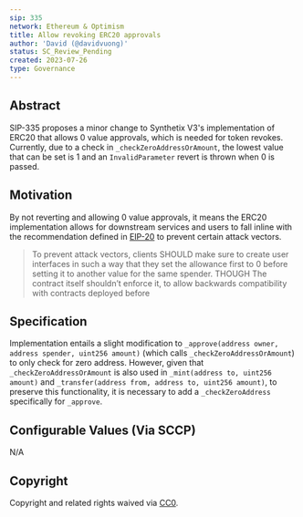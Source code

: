 ```yaml
---
sip: 335
network: Ethereum & Optimism
title: Allow revoking ERC20 approvals
author: 'David (@davidvuong)'
status: SC_Review_Pending
created: 2023-07-26
type: Governance
---
```


## Abstract

SIP-335 proposes a minor change to Synthetix V3's implementation of ERC20 that allows 0 value approvals, which is needed for token revokes. Currently, due to a check in `_checkZeroAddressOrAmount`, the lowest value that can be set is 1 and an `InvalidParameter` revert is thrown when 0 is passed.

## Motivation

By not reverting and allowing 0 value approvals, it means the ERC20 implementation allows for downstream services and users to fall inline with the recommendation defined in [EIP-20](https://eips.ethereum.org/EIPS/eip-20) to prevent certain attack vectors.

> To prevent attack vectors, clients SHOULD make sure to create user interfaces in such a way that they set the allowance first to 0 before setting it to another value for the same spender. THOUGH The contract itself shouldn’t enforce it, to allow backwards compatibility with contracts deployed before

## Specification

Implementation entails a slight modification to `_approve(address owner, address spender, uint256 amount)` (which calls `_checkZeroAddressOrAmount`) to only check for zero address. However, given that `_checkZeroAddressOrAmount` is also used in `_mint(address to, uint256 amount)` and `_transfer(address from, address to, uint256 amount)`, to preserve this functionality, it is necessary to add a `_checkZeroAddress` specifically for `_approve`.

## Configurable Values (Via SCCP)

N/A

## Copyright

Copyright and related rights waived via [CC0](https://creativecommons.org/publicdomain/zero/1.0/).
